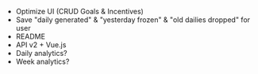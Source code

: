 * Optimize UI (CRUD Goals & Incentives)
* Save "daily generated" & "yesterday frozen" & "old dailies dropped" for user
* README
* API v2 + Vue.js
* Daily analytics?
* Week analytics?
